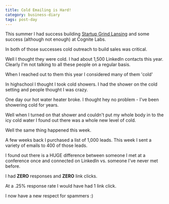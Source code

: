 ```yaml
---
title: Cold Emailing is Hard!
category: business-diary
tags: post-day
---
```


This summer I had success building [Startup Grind Lansing](http://www.startupgrindlansing.com) and some success (although not enough) at Cognite Labs.

In both of those successes cold outreach to build sales was critical.

Well I thought they were cold. I had about 1,500 LinkedIn contacts this year. Clearly I'm not talking to all these people on a regular basis.

When I reached out to them this year I considered many of them 'cold'

In highschool I thought I took cold showers. I had the shower on the cold setting and people thought I was crazy.

One day our hot water heater broke. I thought hey no problem - I've been showering cold for years. 

Well when I turned on that shower and couldn't put my whole body in to the icy cold water I found out there was a whole new level of cold.

Well the same thing happened this week.

A few weeks back I purchased a list of 1,000 leads. This week I sent a variety of emails to 400 of those leads.

I found out there is a HUGE difference between someone I met at a conference once and connected on LinkedIn vs. someone I've never met before.

I had **ZERO** responses and **ZERO** link clicks. 

At a .25% response rate I would have had 1 link click.

I now have a new respect for spammers :)

